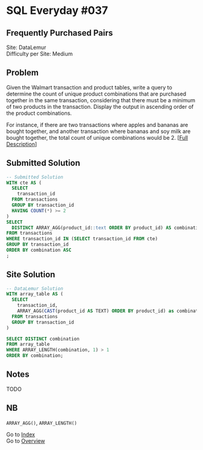 # SQL Everyday \#037

## Frequently Purchased Pairs

Site: DataLemur\
Difficulty per Site: Medium

## Problem

Given the Walmart transaction and product tables, write a query to determine the count of unique product combinations that are purchased together in the same transaction, considering that there must be a minimum of two products in the transaction. Display the output in ascending order of the product combinations.

For instance, if there are two transactions where apples and bananas are bought together, and another transaction where bananas and soy milk are bought together, the total count of unique combinations would be 2. [[Full Description](https://datalemur.com/questions/frequently-purchased-pairs)]

## Submitted Solution

```sql
-- Submitted Solution
WITH cte AS (
  SELECT
    transaction_id
  FROM transactions
  GROUP BY transaction_id
  HAVING COUNT(*) >= 2
)
SELECT
  DISTINCT ARRAY_AGG(product_id::text ORDER BY product_id) AS combination
FROM transactions
WHERE transaction_id IN (SELECT transaction_id FROM cte)
GROUP BY transaction_id
ORDER BY combination ASC
;
```

## Site Solution

```sql
-- DataLemur Solution 
WITH array_table AS (
  SELECT 
    transaction_id, 
    ARRAY_AGG(CAST(product_id AS TEXT) ORDER BY product_id) as combination
  FROM transactions
  GROUP BY transaction_id
)

SELECT DISTINCT combination
FROM array_table
WHERE ARRAY_LENGTH(combination, 1) > 1
ORDER BY combination;
```

## Notes

TODO

## NB

`ARRAY_AGG()`, `ARRAY_LENGTH()`

Go to [Index](../?tab=readme-ov-file#index)\
Go to [Overview](../?tab=readme-ov-file)
